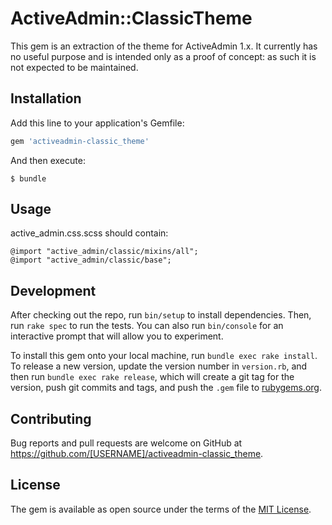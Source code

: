 # ActiveAdmin::ClassicTheme

This gem is an extraction of the theme for ActiveAdmin 1.x. It currently has no useful purpose and is intended only as a proof of concept: as such it is not expected to be maintained.

## Installation

Add this line to your application's Gemfile:

```ruby
gem 'activeadmin-classic_theme'
```

And then execute:

    $ bundle

## Usage

active_admin.css.scss should contain:

```
@import "active_admin/classic/mixins/all";
@import "active_admin/classic/base";
```

## Development

After checking out the repo, run `bin/setup` to install dependencies. Then, run `rake spec` to run the tests. You can also run `bin/console` for an interactive prompt that will allow you to experiment.

To install this gem onto your local machine, run `bundle exec rake install`. To release a new version, update the version number in `version.rb`, and then run `bundle exec rake release`, which will create a git tag for the version, push git commits and tags, and push the `.gem` file to [rubygems.org](https://rubygems.org).

## Contributing

Bug reports and pull requests are welcome on GitHub at https://github.com/[USERNAME]/activeadmin-classic_theme.

## License

The gem is available as open source under the terms of the [MIT License](https://opensource.org/licenses/MIT).
